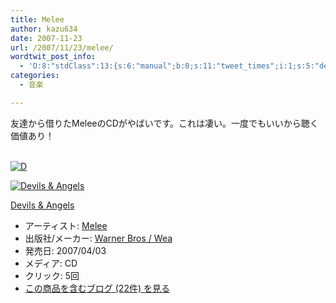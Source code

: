 ```yaml
---
title: Melee
author: kazu634
date: 2007-11-23
url: /2007/11/23/melee/
wordtwit_post_info:
  - 'O:8:"stdClass":13:{s:6:"manual";b:0;s:11:"tweet_times";i:1;s:5:"delay";i:0;s:7:"enabled";i:1;s:10:"separation";s:2:"60";s:7:"version";s:3:"3.7";s:14:"tweet_template";b:0;s:6:"status";i:2;s:6:"result";a:0:{}s:13:"tweet_counter";i:2;s:13:"tweet_log_ids";a:1:{i:0;i:3301;}s:9:"hash_tags";a:0:{}s:8:"accounts";a:1:{i:0;s:7:"kazu634";}}'
categories:
  - 音楽

---
```

<div class="section">
<p>
    友達から借りたMeleeのCDがやばいです。これは凄い。一度でもいいから聴く価値あり！
</p>
  
<p>
<br /> <a href="http://d.hatena.ne.jp/video/youtube/mv1206kvh-E#" onclick="__gaTracker('send', 'event', 'outbound-article', 'http://d.hatena.ne.jp/video/youtube/mv1206kvh-E#', '');" alt="この動画を含む日記"><img src="http://d.hatena.ne.jp/images/d_entry.gif" alt="D" border="0" style="vertical-align: bottom;" title="この動画を含む日記" /></a>
</p>
  
<div class="hatena-asin-detail">
<a href="http://www.amazon.co.jp/dp/B000NQ28CY/?tag=hatena_st1-22&ascsubtag=d-7ibv" onclick="__gaTracker('send', 'event', 'outbound-article', 'http://www.amazon.co.jp/dp/B000NQ28CY/?tag=hatena_st1-22&ascsubtag=d-7ibv', '');"><img src="https://images-na.ssl-images-amazon.com/images/I/511M1OQ2qrL._SL160_.jpg" class="hatena-asin-detail-image" alt="Devils & Angels" title="Devils & Angels" /></a></p> 
    
<div class="hatena-asin-detail-info">
<p class="hatena-asin-detail-title">
<a href="http://www.amazon.co.jp/dp/B000NQ28CY/?tag=hatena_st1-22&ascsubtag=d-7ibv" onclick="__gaTracker('send', 'event', 'outbound-article', 'http://www.amazon.co.jp/dp/B000NQ28CY/?tag=hatena_st1-22&ascsubtag=d-7ibv', 'Devils &#038; Angels');">Devils & Angels</a>
</p>
      
<ul>
<li>
<span class="hatena-asin-detail-label">アーティスト:</span> <a href="http://d.hatena.ne.jp/keyword/Melee" onclick="__gaTracker('send', 'event', 'outbound-article', 'http://d.hatena.ne.jp/keyword/Melee', 'Melee');" class="keyword">Melee</a>
</li>
<li>
<span class="hatena-asin-detail-label">出版社/メーカー:</span> <a href="http://d.hatena.ne.jp/keyword/Warner%20Bros%20/%20Wea" onclick="__gaTracker('send', 'event', 'outbound-article', 'http://d.hatena.ne.jp/keyword/Warner%20Bros%20/%20Wea', 'Warner Bros / Wea');" class="keyword">Warner Bros / Wea</a>
</li>
<li>
<span class="hatena-asin-detail-label">発売日:</span> 2007/04/03
</li>
<li>
<span class="hatena-asin-detail-label">メディア:</span> CD
</li>
<li>
<span class="hatena-asin-detail-label">クリック</span>: 5回
</li>
<li>
<a href="http://d.hatena.ne.jp/asin/B000NQ28CY" onclick="__gaTracker('send', 'event', 'outbound-article', 'http://d.hatena.ne.jp/asin/B000NQ28CY', 'この商品を含むブログ (22件) を見る');" target="_blank">この商品を含むブログ (22件) を見る</a>
</li>
</ul>
</div>
    
<div class="hatena-asin-detail-foot">
</div>
</div>
</div>
